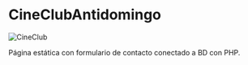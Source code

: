 # CineClubAntidomingo

![CineClub](https://user-images.githubusercontent.com/99559915/166519777-a20f5df8-941c-4fe5-96ce-7a8c9d144948.png)

Página estática con formulario de contacto conectado a BD con PHP.
